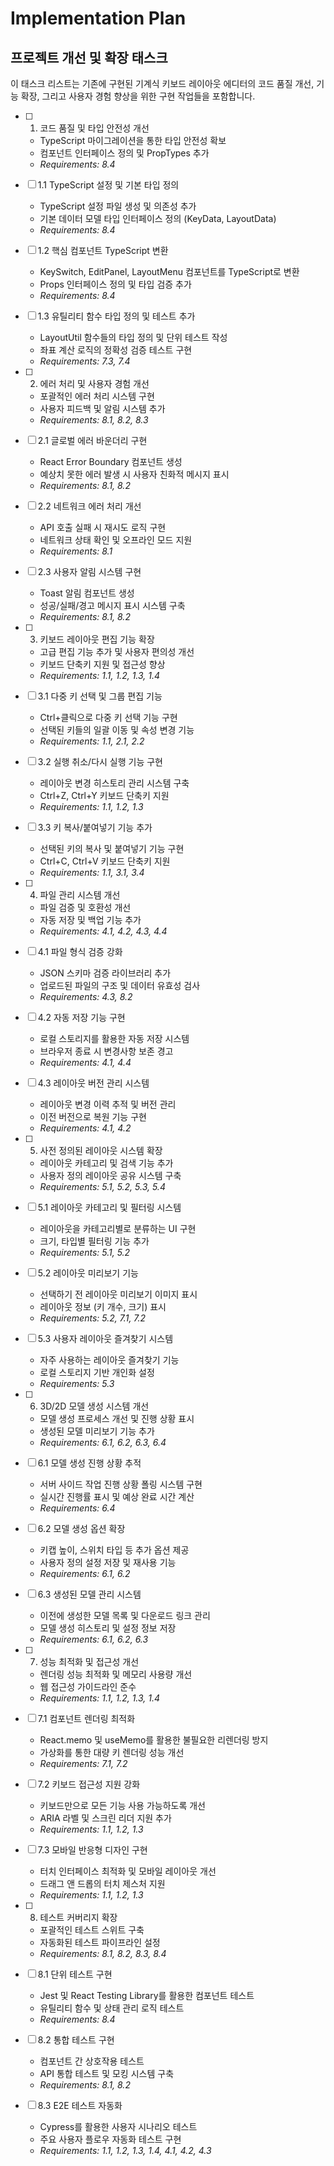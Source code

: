 # Implementation Plan

## 프로젝트 개선 및 확장 태스크

이 태스크 리스트는 기존에 구현된 기계식 키보드 레이아웃 에디터의 코드 품질 개선, 기능 확장, 그리고 사용자 경험 향상을 위한 구현 작업들을 포함합니다.

- [ ] 1. 코드 품질 및 타입 안전성 개선
  - TypeScript 마이그레이션을 통한 타입 안전성 확보
  - 컴포넌트 인터페이스 정의 및 PropTypes 추가
  - _Requirements: 8.4_

- [ ] 1.1 TypeScript 설정 및 기본 타입 정의
  - TypeScript 설정 파일 생성 및 의존성 추가
  - 기본 데이터 모델 타입 인터페이스 정의 (KeyData, LayoutData)
  - _Requirements: 8.4_

- [ ] 1.2 핵심 컴포넌트 TypeScript 변환
  - KeySwitch, EditPanel, LayoutMenu 컴포넌트를 TypeScript로 변환
  - Props 인터페이스 정의 및 타입 검증 추가
  - _Requirements: 8.4_

- [ ] 1.3 유틸리티 함수 타입 정의 및 테스트 추가
  - LayoutUtil 함수들의 타입 정의 및 단위 테스트 작성
  - 좌표 계산 로직의 정확성 검증 테스트 구현
  - _Requirements: 7.3, 7.4_

- [ ] 2. 에러 처리 및 사용자 경험 개선
  - 포괄적인 에러 처리 시스템 구현
  - 사용자 피드백 및 알림 시스템 추가
  - _Requirements: 8.1, 8.2, 8.3_

- [ ] 2.1 글로벌 에러 바운더리 구현
  - React Error Boundary 컴포넌트 생성
  - 예상치 못한 에러 발생 시 사용자 친화적 메시지 표시
  - _Requirements: 8.1, 8.2_

- [ ] 2.2 네트워크 에러 처리 개선
  - API 호출 실패 시 재시도 로직 구현
  - 네트워크 상태 확인 및 오프라인 모드 지원
  - _Requirements: 8.1_

- [ ] 2.3 사용자 알림 시스템 구현
  - Toast 알림 컴포넌트 생성
  - 성공/실패/경고 메시지 표시 시스템 구축
  - _Requirements: 8.1, 8.2_

- [ ] 3. 키보드 레이아웃 편집 기능 확장
  - 고급 편집 기능 추가 및 사용자 편의성 개선
  - 키보드 단축키 지원 및 접근성 향상
  - _Requirements: 1.1, 1.2, 1.3, 1.4_

- [ ] 3.1 다중 키 선택 및 그룹 편집 기능
  - Ctrl+클릭으로 다중 키 선택 기능 구현
  - 선택된 키들의 일괄 이동 및 속성 변경 기능
  - _Requirements: 1.1, 2.1, 2.2_

- [ ] 3.2 실행 취소/다시 실행 기능 구현
  - 레이아웃 변경 히스토리 관리 시스템 구축
  - Ctrl+Z, Ctrl+Y 키보드 단축키 지원
  - _Requirements: 1.1, 1.2, 1.3_

- [ ] 3.3 키 복사/붙여넣기 기능 추가
  - 선택된 키의 복사 및 붙여넣기 기능 구현
  - Ctrl+C, Ctrl+V 키보드 단축키 지원
  - _Requirements: 1.1, 3.1, 3.4_

- [ ] 4. 파일 관리 시스템 개선
  - 파일 검증 및 호환성 개선
  - 자동 저장 및 백업 기능 추가
  - _Requirements: 4.1, 4.2, 4.3, 4.4_

- [ ] 4.1 파일 형식 검증 강화
  - JSON 스키마 검증 라이브러리 추가
  - 업로드된 파일의 구조 및 데이터 유효성 검사
  - _Requirements: 4.3, 8.2_

- [ ] 4.2 자동 저장 기능 구현
  - 로컬 스토리지를 활용한 자동 저장 시스템
  - 브라우저 종료 시 변경사항 보존 경고
  - _Requirements: 4.1, 4.4_

- [ ] 4.3 레이아웃 버전 관리 시스템
  - 레이아웃 변경 이력 추적 및 버전 관리
  - 이전 버전으로 복원 기능 구현
  - _Requirements: 4.1, 4.2_

- [ ] 5. 사전 정의된 레이아웃 시스템 확장
  - 레이아웃 카테고리 및 검색 기능 추가
  - 사용자 정의 레이아웃 공유 시스템 구축
  - _Requirements: 5.1, 5.2, 5.3, 5.4_

- [ ] 5.1 레이아웃 카테고리 및 필터링 시스템
  - 레이아웃을 카테고리별로 분류하는 UI 구현
  - 크기, 타입별 필터링 기능 추가
  - _Requirements: 5.1, 5.2_

- [ ] 5.2 레이아웃 미리보기 기능
  - 선택하기 전 레이아웃 미리보기 이미지 표시
  - 레이아웃 정보 (키 개수, 크기) 표시
  - _Requirements: 5.2, 7.1, 7.2_

- [ ] 5.3 사용자 레이아웃 즐겨찾기 시스템
  - 자주 사용하는 레이아웃 즐겨찾기 기능
  - 로컬 스토리지 기반 개인화 설정
  - _Requirements: 5.3_

- [ ] 6. 3D/2D 모델 생성 시스템 개선
  - 모델 생성 프로세스 개선 및 진행 상황 표시
  - 생성된 모델 미리보기 기능 추가
  - _Requirements: 6.1, 6.2, 6.3, 6.4_

- [ ] 6.1 모델 생성 진행 상황 추적
  - 서버 사이드 작업 진행 상황 폴링 시스템 구현
  - 실시간 진행률 표시 및 예상 완료 시간 계산
  - _Requirements: 6.4_

- [ ] 6.2 모델 생성 옵션 확장
  - 키캡 높이, 스위치 타입 등 추가 옵션 제공
  - 사용자 정의 설정 저장 및 재사용 기능
  - _Requirements: 6.1, 6.2_

- [ ] 6.3 생성된 모델 관리 시스템
  - 이전에 생성한 모델 목록 및 다운로드 링크 관리
  - 모델 생성 히스토리 및 설정 정보 저장
  - _Requirements: 6.1, 6.2, 6.3_

- [ ] 7. 성능 최적화 및 접근성 개선
  - 렌더링 성능 최적화 및 메모리 사용량 개선
  - 웹 접근성 가이드라인 준수
  - _Requirements: 1.1, 1.2, 1.3, 1.4_

- [ ] 7.1 컴포넌트 렌더링 최적화
  - React.memo 및 useMemo를 활용한 불필요한 리렌더링 방지
  - 가상화를 통한 대량 키 렌더링 성능 개선
  - _Requirements: 7.1, 7.2_

- [ ] 7.2 키보드 접근성 지원 강화
  - 키보드만으로 모든 기능 사용 가능하도록 개선
  - ARIA 라벨 및 스크린 리더 지원 추가
  - _Requirements: 1.1, 1.2, 1.3_

- [ ] 7.3 모바일 반응형 디자인 구현
  - 터치 인터페이스 최적화 및 모바일 레이아웃 개선
  - 드래그 앤 드롭의 터치 제스처 지원
  - _Requirements: 1.1, 1.2, 1.3_

- [ ] 8. 테스트 커버리지 확장
  - 포괄적인 테스트 스위트 구축
  - 자동화된 테스트 파이프라인 설정
  - _Requirements: 8.1, 8.2, 8.3, 8.4_

- [ ] 8.1 단위 테스트 구현
  - Jest 및 React Testing Library를 활용한 컴포넌트 테스트
  - 유틸리티 함수 및 상태 관리 로직 테스트
  - _Requirements: 8.4_

- [ ] 8.2 통합 테스트 구현
  - 컴포넌트 간 상호작용 테스트
  - API 통합 테스트 및 모킹 시스템 구축
  - _Requirements: 8.1, 8.2_

- [ ] 8.3 E2E 테스트 자동화
  - Cypress를 활용한 사용자 시나리오 테스트
  - 주요 사용자 플로우 자동화 테스트 구현
  - _Requirements: 1.1, 1.2, 1.3, 1.4, 4.1, 4.2, 4.3_